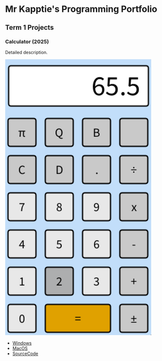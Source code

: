 # Mr Kapptie's Programming Portfolio

## Term 1 Projects

### Calculator (2025)

Detailed description. 

![RunningCalculator](https://github.com/kappter/2026programmingportfolioB2/blob/main/images/calc.png?raw=true)

* [Windows](https://github.com/kappter/2026programmingportfolioB2/blob/main/src/Calc/windows-amd64.zip)
* [MacOS]()
* [SourceCode]()
